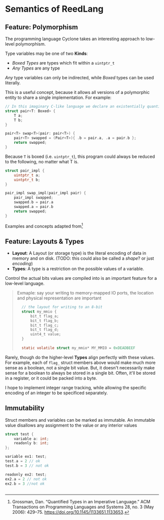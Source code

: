 # Semantics of ReedLang

## Feature: Polymorphism

The programming language Cyclone takes an interesting approach to low-level polymorphism.

Type variables may be one of two __Kinds__:

- *Boxed Types* are types which fit within a `uintptr_t`
- *Any Types* are any type

*Any* type variables can only be indirected, while *Boxed* types can be used literally.


This is a useful concept, because it allows all versions of a polymorphic entity to share a single implementation.
For example:

<!-- TODO: Ask Simon / research more about existential vs universally quantified types... -->
<!-- TODO: Re-read section 4.4, I don't *completely* understand it, but I think the "no withness changes" solution makes the most sense -->

```c
// In this imaginary C-like language we declare an existentially quantified struct over T, which is a type of kind Boxed
struct pair<T: Boxed> {
    T a;
    T b;
}

pair<T> swap<T>(pair: pair<T>) {
    pair<T> swapped = (Pair<T>){ .b = pair.a, .a = pair.b };
    return swapped;
}
```

Because `T` is boxed (i.e. `uintptr_t`), this program could always be reduced to the following, no matter what T is.

```c
struct pair_impl {
    uintptr_t a;
    uintptr_t b;
}

pair_impl swap_impl(pair_impl pair) {
    pair_impl swapped;
    swapped.b = pair.a
    swapped.a = pair.b
    return swapped;
}
```

Examples and concepts adapted from[^1]


## Feature: Layouts & Types

- **Layout**: A Layout (or storage type) is the literal encoding of data in memory and on disk. (TODO: this could also be called a *shape*? or just *encoding*)
- **Types**: A type is a restriction on the possible values of a variable.

Control the actual bits values are compiled into is an important feature for a low-level language.

> Exmaple: say your writing to memory-mapped IO ports, the location and physical representation are important
> ```c
>   // the layout for writing to an 8-bit 
>   struct my_mmio {
>       bit_t flag_a;  
>       bit_t flag_b;  
>       bit_t flag_c;  
>       bit_t flag_d;  
>       uint4_t value;  
>   }
>   
>   static volatile struct my_mmio* MY_MMIO = 0xDEADBEEF
> ```

Rarely, though do the higher-level **Types** align perfectly with these values.
For example, each of `flag_` struct members above would make much more sense as a boolean, not a single bit value.
But, it doesn't necessarily make sense for a boolean to always be stored in a single bit.
Often, it'll be stored in a register, or it could be packed into a byte.

I hope to implement integer range tracking, while allowing the specific encoding of an integer to be specificed separately.

## Immutability


Struct members and variables can be marked as immutable. An immutable value disallows any assignment to the value or any interior values

```c
struct test {
    variable a: int;
    readonly b: int;
};

variable ex1: test;
test.a = 2 // ok
test.b = 3 // not ok

readonly ex2: test;
ex2.a = 2 // not ok
ex2.b = 3 //not ok



```

[^1]: Grossman, Dan. “Quantified Types in an Imperative Language.” ACM Transactions on Programming Languages and Systems 28, no. 3 (May 2006): 429–75. https://doi.org/10.1145/1133651.1133653.

